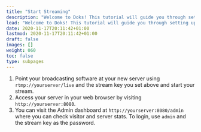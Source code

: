 ```yaml
---
title: "Start Streaming"
description: "Welcome to Doks! This tutorial will guide you through setting up and deploying your first Doks site."
lead: "Welcome to Doks! This tutorial will guide you through setting up and deploying your first Doks site."
date: 2020-11-17T20:11:42+01:00
lastmod: 2020-11-17T20:11:42+01:00
draft: false
images: []
weight: 060
toc: false
type: subpages
---
```


1. Point your broadcasting software at your new server using `rtmp://yourserver/live` and the stream key you set above and start your stream.
1. Access your server in your web browser by visiting `http://yourserver:8080`.
1. You can visit the Admin dashboard at `http://yourserver:8080/admin` where you can check visitor and server stats. To login, use `admin` and the stream key as the password.
